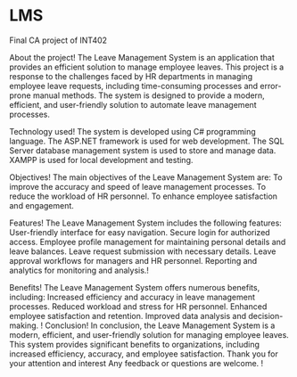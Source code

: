 # LMS
Final CA project of INT402 

About the project!
The Leave Management System is an application that provides an efficient solution to manage employee leaves.
This project is a response to the challenges faced by HR departments in managing employee leave requests, including time-consuming processes and error-prone manual methods.
The system is designed to provide a modern, efficient, and user-friendly solution to automate leave management processes.

Technology used!
The system is developed using C# programming language.
The ASP.NET framework is used for web development.
The SQL Server database management system is used to store and manage data.
XAMPP is used for local development and testing.

Objectives!
The main objectives of the Leave Management System are:
To improve the accuracy and speed of leave management processes.
To reduce the workload of HR personnel.
To enhance employee satisfaction and engagement.

Features!
The Leave Management System includes the following features:
User-friendly interface for easy navigation.
Secure login for authorized access.
Employee profile management for maintaining personal details and leave balances.
Leave request submission with necessary details.
Leave approval workflows for managers and HR personnel.
Reporting and analytics for monitoring and analysis.!

Benefits!
The Leave Management System offers numerous benefits, including:
Increased efficiency and accuracy in leave management processes.
Reduced workload and stress for HR personnel.
Enhanced employee satisfaction and retention.
Improved data analysis and decision-making.
!
Conclusion!
In conclusion, the Leave Management System is a modern, efficient, and user-friendly solution for managing employee leaves.
This system provides significant benefits to organizations, including increased efficiency, accuracy, and employee satisfaction.
Thank you for your attention and interest 
Any feedback or questions are welcome.
!










